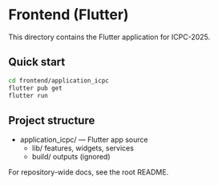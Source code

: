 # Frontend (Flutter)

This directory contains the Flutter application for ICPC-2025.

## Quick start

```bash
cd frontend/application_icpc
flutter pub get
flutter run
```

## Project structure

- application_icpc/ — Flutter app source
  - lib/ features, widgets, services
  - build/ outputs (ignored)

For repository-wide docs, see the root README.





